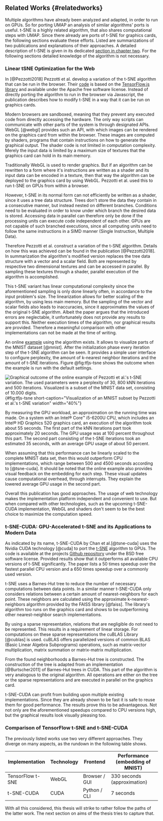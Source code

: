 ## Related Works {#relatedworks}
Multiple algorithms have already been analyzed and adapted, in order to run on GPUs.
So for porting UMAP an analysis of similar algorithms' ports is useful.
t-SNE is a highly related algorithm, that also shares computational steps with UMAP.
Since there already are ports of t-SNE for graphics cards, the following sections evaluate these efforts.
Listed are summarizations of two publications and explanations of their approaches.
A detailed description of t-SNE is given in its dedicated [section in chapter two](#tsne).
For the following sections detailed knowledge of the algorithm is not necessary.

### Linear tSNE Optimization for the Web
In [@Pezzotti2018] Pezzotti et al. develop a variation of the t-SNE algorithm that can be run in the browser.
Their [code](https://github.com/tensorflow/tfjs-tsne) is based on the [TensorFlow.js library](https://github.com/tensorflow/tfjs) and available under the Apache free software license.
Instead of directly porting the algorithm to run in the browser via Javascript, the publication describes how to modify t-SNE in a way that it can be run on graphics cards.

Modern browsers are sandboxed, meaning that they prevent any executed code from directly accessing the hardware.
The only way scripts can communicate with other parts of the system is through designated APIs.
WebGL [@webgl] provides such an API, with which images can be rendered on the graphics card from within the browser.
These images are computed by shaders, programs that contain instructions on how to generate the graphical output.
The shader code is not limited in computation complexity.
Merely the input data is limited by a maximum size of textures that the graphics card can hold in its main memory.

Traditionally WebGL is used to render graphics.
But if an algorithm can be rewritten to a form where it's instructions are written as a shader and its input data can be encoded in a texture, then that way the algorithm can be deployed to the graphics card by using WebGL.
Pezzotti et al. used this to run t-SNE on GPUs from within a browser.

<!--TODO revisit after BH-TSNE is written-->
However, t-SNE in its normal form can not efficiently be written as a shader, since it uses a tree data structure.
Trees don't store the data they contain in a consecutive manner, but instead nested on different branches.
Conditions need to be evaluated in order to know under which branch the desired data is stored.
Accessing data in parallel can therefore only be done if the processing units can execute code independent of each other.
GPUs are not capable of such branched executions, since all computing units need to follow the same instructions in a SIMD manner (Single Instruction, Multiple Data).

Therefore Pezzotti et al. construct a variation of the t-SNE algorithm.
Details on how this was achieved can be found in the publication [@Pezzotti2018].
In summarization the algorithm's modified version replaces the tree data structure with a vector and a scalar field.
Both are represented by respective two dimensional textures and can be accessed in parallel.
By sampling these textures through a shader, parallel execution of the algorithm is accomplished.

This t-SNE variant has linear computational complexity since the aforementioned sampling is only done linearly often, in accordance to the input problem's size.
The linearization allows for better scaling of the algorithm, by using less main memory.
But the sampling of the vector and scalar fields also leads to inaccuracies, since it approximates the values of the original t-SNE algorithm.
Albeit the paper argues that the introduced errors are neglectable, it unfortunately does not provide any results to support this.
Neither execution times of the algorithm, nor graphical results are provided.
Therefore a meaningful comparison with other implementations can not be made at the time of writing.

<!--t-SNE uses a gradient of its objective function to iterate closer to a final result.-->
<!--Pezzotti et al. rewrite this gradient, by splitting it up into two factors.-->
<!--The attractive forces, which move data points closer to each other and the repulsive forces, that respectively do the opposite.-->
<!--Both are then shown to be computable in a linear way.-->

<!--For calculating the attractive forces, only a fixed amount of nearest-neighbors are considered.-->
<!--This is justified, since only those have a significant influence on the attraction.-->
<!--The current density distribution of transformed data points is used to normalize the attractive forces.-->
<!--It is calculated by sampling on a scalar field a linear amount of times.-->
<!--The repulsive forces are computed using a similarly sampled vector field.-->

<!--Both fields are implemented with textures.-->
<!--These are manipulated through the rest of the code, which is wrapped in a shader.-->
<!--Thus the variant manages to have linear computational complexity and running on the graphics card.-->
<!--Additionally the linearization allows for better scaling of the algorithm, by using less main memory.-->

An online [example](https://storage.googleapis.com/tfjs-examples/tsne-mnist-canvas/dist/index.html) using the algorithm exists.
It allows to visualize parts of the MNIST dataset [@mnist].
After the initialization phase every iteration step of the t-SNE algorithm can be seen.
It provides a simple user interface to configure perplexity, the amount of k-nearest neighbor iterations and the amount of t-SNE iterations.
Figure @fig:tfjs-tsne shows the outcome when the example is run with the default settings.

![
  Graphical outcome of the online example of Pezzotti et al.'s t-SNE variation.
  The used parameters were a perplexity of 30, 800 kNN iterations and 500 iterations.
  Visualized is a subset of the MNIST data set, consisting of 10.000 digits.
](figures/chapter1/pezzoti.png){#fig:tfjs-tsne short-caption="Visualization of an MNIST subset by Pezzotti et al.'s t-SNE variation" width="40%"}

By measuring the GPU workload, an approximation on the running time was made.
On a system with an Intel® Core™ i5-6200U CPU, which includes an Intel® HD Graphics 520 graphics card, an execution of the algorithm took about 55 seconds.
The first part of the kNN iterations part took approximately 20 seconds.
The GPU usage was at 100 percent throughout this part.
The second part consisting of the t-SNE iterations took an estimated 35 seconds, with an average GPU usage of about 50 percent.

When assuming that this performance can be linearly scaled to the complete MNIST data set, then this would outperform CPU implementations, which range between 500 and 4500 seconds according to [@tsne-cuda].
It should be noted that the online example also provides visual feedback on the embedding for each step.
These visual updates cause computational overhead, through interrupts.
They explain the lowered average GPU usage in the second part.

Overall this publication has good approaches.
The usage of web technology makes the implementation platform independent and convenient to use.
But when compared with other technologies, such as the upcoming t-SNE-CUDA implementation, WebGL and shaders don't seem to be the best choice to maximize the computation speed.

### t-SNE-CUDA: GPU-Accelerated t-SNE and its Applications to Modern Data
As indicated by its name, t-SNE-CUDA by Chan et al.[@tsne-cuda] uses the Nvidia CUDA technology [@cuda] to port the [t-SNE](#tsne) algorithm to GPUs.
The code is available at the projects [Github repository](https://github.com/CannyLab/tsne-cuda) under the BSD free software license.
Provided results show that it outperforms all available CPU versions of t-SNE significantly.
The paper lists a 50 times speedup over the fastest parallel CPU version and a 650 times speedup over a commonly used version.

t-SNE uses a Barnes-Hut tree to reduce the number of necessary computations between data points.
In a similar manner t-SNE-CUDA only considers relations between a certain amount of nearest-neighbors for each point.
These neighbors are calculated using the approximate k-nearest-neighbors algorithm provided by the FAISS library [@faiss].
The library's algorithm too runs on the graphics card and shows to be outperforming other nearest-neighbor search implementations.

By using a sparse representation, relations that are negligible do not need to be represented.
This results in a requirement of linear storage.
For computations on these sparse representations the cuBLAS Library [@cublas] is used.
cuBLAS offers parallelized versions of common BLAS (Basic Linear Algebra Subprograms) operations, such as matrix-vector multiplication, matrix summation or matrix-matrix multiplication.

From the found neighborhoods a Barnes-Hut tree is constructed.
The construction of the tree is adapted from an implementation [@Burtscher2011] of Barnes-Hut trees in CUDA.
This part of the algorithm is very analogous to the original algorithm.
All operations are either on the tree or the sparse representations and are executed in parallel on the graphics card.

t-SNE-CUDA can profit from building upon multiple existing implementations.
Since they are already shown to be fast it is safe to reuse them for good performance.
The results prove this to be advantageous.
Not not only are the aforementioned speedups compared to CPU versions high, but the graphical results look visually pleasing too.

### Comparison of TensorFlow t-SNE and t-SNE-CUDA
The previously listed works use two very different approaches.
They diverge on many aspects, as the rundown in the following table shows.

| Implementation   | Technology | Frontend      | Performance (embedding of MNIST)|
| -----------------|------------|---------------|---------------------------------|
| TensorFlow t-SNE | WebGL      | Browser / GUI | 330 seconds (approximation)     |
| t-SNE-CUDA       | CUDA       | Python / CLI  | 7 seconds                       |

With all this considered, this thesis will strike to rather follow the paths of the latter work.
The next section on aims of the thesis tries to capture that.

